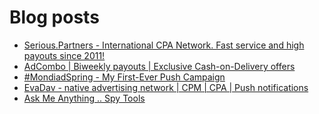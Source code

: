 # Blog posts
<!-- BLOG-POST-LIST:START -->
- [Serious.Partners - International CPA Network. Fast service and high payouts since 2011!](https://afflift.com/f/threads/serious-partners-international-cpa-network-fast-service-and-high-payouts-since-2011.10141/)
- [AdCombo | Biweekly payouts | Exclusive Cash-on-Delivery offers](https://afflift.com/f/threads/adcombo-biweekly-payouts-exclusive-cash-on-delivery-offers.3509/)
- [#MondiadSpring - My First-Ever Push Campaign](https://afflift.com/f/threads/mondiadspring-my-first-ever-push-campaign.10463/)
- [EvaDav - native advertising network | CPM | CPA | Push notifications](https://afflift.com/f/threads/evadav-native-advertising-network-cpm-cpa-push-notifications.1501/)
- [Ask Me Anything .. Spy Tools](https://afflift.com/f/threads/ask-me-anything-spy-tools.9343/)
<!-- BLOG-POST-LIST:END -->
